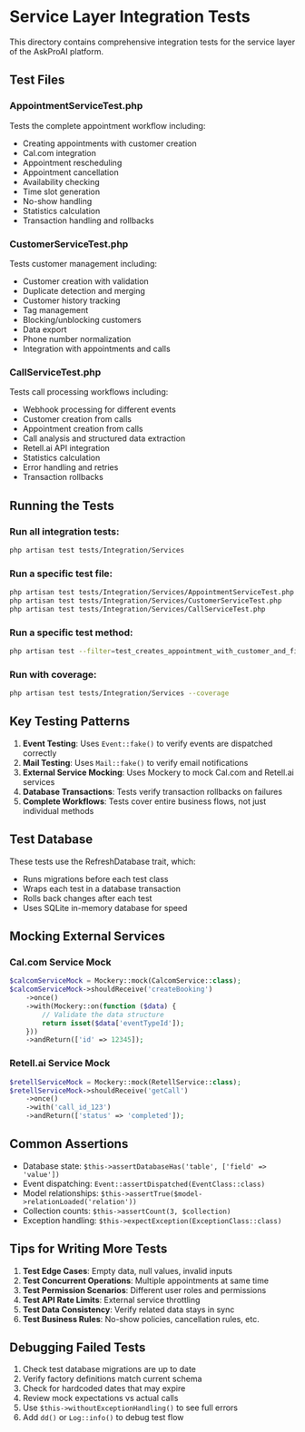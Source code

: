 # Service Layer Integration Tests

This directory contains comprehensive integration tests for the service layer of the AskProAI platform.

## Test Files

### AppointmentServiceTest.php
Tests the complete appointment workflow including:
- Creating appointments with customer creation
- Cal.com integration
- Appointment rescheduling
- Appointment cancellation
- Availability checking
- Time slot generation
- No-show handling
- Statistics calculation
- Transaction handling and rollbacks

### CustomerServiceTest.php
Tests customer management including:
- Customer creation with validation
- Duplicate detection and merging
- Customer history tracking
- Tag management
- Blocking/unblocking customers
- Data export
- Phone number normalization
- Integration with appointments and calls

### CallServiceTest.php
Tests call processing workflows including:
- Webhook processing for different events
- Customer creation from calls
- Appointment creation from calls
- Call analysis and structured data extraction
- Retell.ai API integration
- Statistics calculation
- Error handling and retries
- Transaction rollbacks

## Running the Tests

### Run all integration tests:
```bash
php artisan test tests/Integration/Services
```

### Run a specific test file:
```bash
php artisan test tests/Integration/Services/AppointmentServiceTest.php
php artisan test tests/Integration/Services/CustomerServiceTest.php
php artisan test tests/Integration/Services/CallServiceTest.php
```

### Run a specific test method:
```bash
php artisan test --filter=test_creates_appointment_with_customer_and_fires_event
```

### Run with coverage:
```bash
php artisan test tests/Integration/Services --coverage
```

## Key Testing Patterns

1. **Event Testing**: Uses `Event::fake()` to verify events are dispatched correctly
2. **Mail Testing**: Uses `Mail::fake()` to verify email notifications
3. **External Service Mocking**: Uses Mockery to mock Cal.com and Retell.ai services
4. **Database Transactions**: Tests verify transaction rollbacks on failures
5. **Complete Workflows**: Tests cover entire business flows, not just individual methods

## Test Database

These tests use the RefreshDatabase trait, which:
- Runs migrations before each test class
- Wraps each test in a database transaction
- Rolls back changes after each test
- Uses SQLite in-memory database for speed

## Mocking External Services

### Cal.com Service Mock
```php
$calcomServiceMock = Mockery::mock(CalcomService::class);
$calcomServiceMock->shouldReceive('createBooking')
    ->once()
    ->with(Mockery::on(function ($data) {
        // Validate the data structure
        return isset($data['eventTypeId']);
    }))
    ->andReturn(['id' => 12345]);
```

### Retell.ai Service Mock
```php
$retellServiceMock = Mockery::mock(RetellService::class);
$retellServiceMock->shouldReceive('getCall')
    ->once()
    ->with('call_id_123')
    ->andReturn(['status' => 'completed']);
```

## Common Assertions

- Database state: `$this->assertDatabaseHas('table', ['field' => 'value'])`
- Event dispatching: `Event::assertDispatched(EventClass::class)`
- Model relationships: `$this->assertTrue($model->relationLoaded('relation'))`
- Collection counts: `$this->assertCount(3, $collection)`
- Exception handling: `$this->expectException(ExceptionClass::class)`

## Tips for Writing More Tests

1. **Test Edge Cases**: Empty data, null values, invalid inputs
2. **Test Concurrent Operations**: Multiple appointments at same time
3. **Test Permission Scenarios**: Different user roles and permissions
4. **Test API Rate Limits**: External service throttling
5. **Test Data Consistency**: Verify related data stays in sync
6. **Test Business Rules**: No-show policies, cancellation rules, etc.

## Debugging Failed Tests

1. Check test database migrations are up to date
2. Verify factory definitions match current schema
3. Check for hardcoded dates that may expire
4. Review mock expectations vs actual calls
5. Use `$this->withoutExceptionHandling()` to see full errors
6. Add `dd()` or `Log::info()` to debug test flow